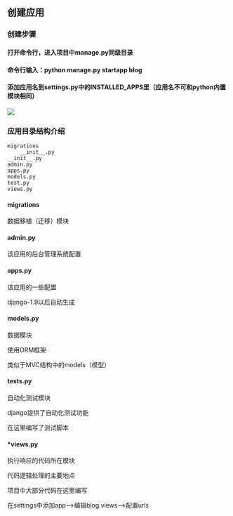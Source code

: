 ## 创建应用

### 创建步骤

#### 打开命令行，进入项目中manage.py同级目录

#### 命令行输入：python manage.py startapp blog

#### 添加应用名到settings.py中的INSTALLED_APPS里（应用名不可和python内置模块相同）

![](images/4.png)

### 应用目录结构介绍

```
migrations
	__init__.py
__init__.py
admin.py
apps.py
models.py
test.py
views.py
```

#### migrations

数据移植（迁移）模块

#### admin.py

该应用的后台管理系统配置

#### apps.py

该应用的一些配置

django-1.9以后自动生成

#### models.py

数据模块

使用ORM框架

类似于MVC结构中的models（模型）

#### tests.py

自动化测试模块

django提供了自动化测试功能

在这里编写了测试脚本

#### *views.py

执行响应的代码所在模块

代码逻辑处理的主要地点

项目中大部分代码在这里编写



在settings中添加app——>编辑blog.views——>配置urls